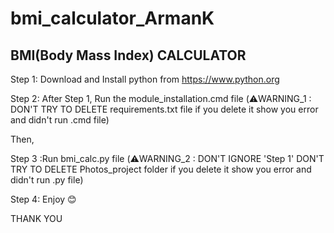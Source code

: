 # bmi_calculator_ArmanK
## BMI(Body Mass Index) CALCULATOR


Step 1: Download and Install python from https://www.python.org

Step 2: After Step 1, Run the module_installation.cmd file (⚠️WARNING_1 : DON'T TRY TO DELETE requirements.txt file if you delete it show you
error and didn't run .cmd file)

Then,

Step 3 :Run bmi_calc.py file (⚠️WARNING_2 : DON'T IGNORE 'Step 1' DON'T TRY TO DELETE Photos_project folder if you delete it show you error and didn't run
.py file)

Step 4: Enjoy 😊

THANK YOU
